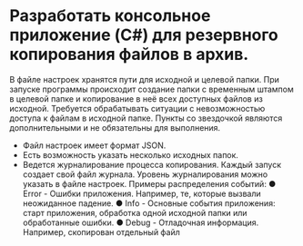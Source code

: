 ﻿**Разработать консольное приложение (C#) для резервного копирования файлов
в архив.**
=
В файле настроек хранятся пути для исходной и целевой папки. При запуске
программы происходит создание папки с временным штампом в целевой папке
и копирование в неё всех доступных файлов из исходной. Требуется
обрабатывать ситуации с невозможностью доступа к файлам в исходной папке.
Пункты со звездочкой являются дополнительными и не обязательны для
выполнения.
* Файл настроек имеет формат JSON.
* Есть возможность указать несколько исходных папок.
* Ведется журналирование процесса копирования. Каждый запуск создает свой
файл журнала. Уровень журналирования можно указать в файле настроек.
Примеры распределения событий:
● Error - Ошибки приложения. Например, те, которые вызвали
неожиданное падение.
● Info - Основные события приложения: старт приложения, обработка
одной исходной папки или обработанные ошибки.
● Debug - Отладочная информация. Например, скопирован отдельный
файл